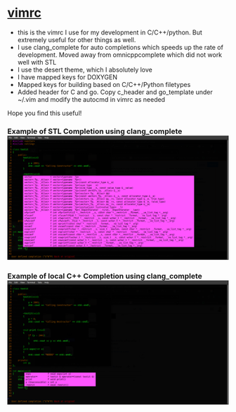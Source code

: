 # [vimrc](https://github.com/tbhaskar78/vimrc)

   - this is the vimrc I use for my development in C/C++/python. But extremely useful for other things as well.
   - I use clang_complete for auto completions which speeds up the rate of development. Moved away from omnicppcomplete which did not work well with STL
   - I use the desert theme, which I absolutely love
   - I have mapped keys for DOXYGEN
   - Mapped keys for building based on C/C++/Python filetypes
   - Added header for C and go. Copy c_header and go_template under ~/.vim and modify the autocmd in vimrc as needed 

Hope you find this useful!

### Example of STL Completion using clang_complete ![STL Completion](https://github.com/tbhaskar78/vimrc/blob/master/images/stlCompletion.png)

### Example of local C++ Completion using clang_complete ![Local Completion](https://github.com/tbhaskar78/vimrc/blob/master/images/localCompletion.png)

